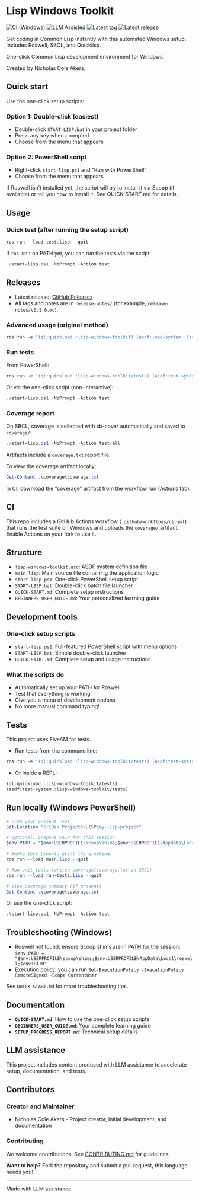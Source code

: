 # Lisp Windows Toolkit

[![CI (Windows)](https://github.com/OrztirrStudio/lisp-windows-toolkit/actions/workflows/ci.yml/badge.svg?branch=main)](https://github.com/OrztirrStudio/lisp-windows-toolkit/actions/workflows/ci.yml)
![LLM Assisted](https://img.shields.io/badge/LLM%20assisted-yes-8A2BE2)
[![Latest tag](https://img.shields.io/github/v/tag/OrztirrStudio/lisp-windows-toolkit?label=tag&sort=semver)](https://github.com/OrztirrStudio/lisp-windows-toolkit/tags)
[![Latest release](https://img.shields.io/github/v/release/OrztirrStudio/lisp-windows-toolkit?display_name=tag&sort=semver)](https://github.com/OrztirrStudio/lisp-windows-toolkit/releases/latest)

Get coding in Common Lisp instantly with this automated Windows setup. Includes Roswell, SBCL, and Quicklisp.

One-click Common Lisp development environment for Windows.

Created by Nicholas Cole Akers.

## Quick start

Use the one-click setup scripts:

### Option 1: Double-click (easiest)

- Double-click `START-LISP.bat` in your project folder
- Press any key when prompted
- Choose from the menu that appears

### Option 2: PowerShell script

- Right-click `start-lisp.ps1` and "Run with PowerShell"
- Choose from the menu that appears

If Roswell isn't installed yet, the script will try to install it via Scoop (if available) or tell you how to install it. See QUICK-START.md for details.

## Usage

### Quick test (after running the setup script)

```powershell
ros run --load test.lisp --quit
```

If `ros` isn't on PATH yet, you can run the tests via the script:

```powershell
./start-lisp.ps1 -NoPrompt -Action test
```

## Releases

- Latest release: [GitHub Releases](https://github.com/OrztirrStudio/lisp-windows-toolkit/releases/latest)
- All tags and notes are in `release-notes/` (for example, `release-notes/v0.1.0.md`).

### Advanced usage (original method)

```powershell
ros run -e "(ql:quickload :lisp-windows-toolkit) (asdf:load-system :lisp-windows-toolkit) (lisp-windows-toolkit:main)" --quit
```

### Run tests

From PowerShell:

```powershell
ros run -e "(ql:quickload :lisp-windows-toolkit/tests) (asdf:test-system :lisp-windows-toolkit/tests)" --quit
```

Or via the one-click script (non-interactive):

```powershell
./start-lisp.ps1 -NoPrompt -Action test
```

### Coverage report

On SBCL, coverage is collected with sb-cover automatically and saved to `coverage/`:

```powershell
./start-lisp.ps1 -NoPrompt -Action test-all
```

Artifacts include a `coverage.txt` report file.

To view the coverage artifact locally:

```powershell
Get-Content .\coverage\coverage.txt
```

In CI, download the “coverage” artifact from the workflow run (Actions tab).

## CI

This repo includes a GitHub Actions workflow (`.github/workflows/ci.yml`) that runs the test suite on Windows and uploads the `coverage/` artifact. Enable Actions on your fork to use it.

## Structure

- `lisp-windows-toolkit.asd`: ASDF system definition file
- `main.lisp`: Main source file containing the application logic
- `start-lisp.ps1`: One-click PowerShell setup script
- `START-LISP.bat`: Double-click batch file launcher
- `QUICK-START.md`: Complete setup instructions
- `BEGINNERS_USER_GUIDE.md`: Your personalized learning guide

## Development tools

### One-click setup scripts

- `start-lisp.ps1`: Full-featured PowerShell script with menu options
- `START-LISP.bat`: Simple double-click launcher
- `QUICK-START.md`: Complete setup and usage instructions

### What the scripts do

- Automatically set up your PATH for Roswell
- Test that everything is working
- Give you a menu of development options
- No more manual command typing!

## Tests

This project uses FiveAM for tests.

- Run tests from the command line:

```powershell
ros run -e "(ql:quickload :lisp-windows-toolkit/tests) (asdf:test-system :lisp-windows-toolkit/tests)" --quit
```

- Or inside a REPL:

```lisp
(ql:quickload :lisp-windows-toolkit/tests)
(asdf:test-system :lisp-windows-toolkit/tests)
```

## Run locally (Windows PowerShell)

```powershell
# From your project root
Set-Location "c:\Dev Projects\LISP\my-lisp-project"

# Optional: prepare PATH for this session
$env:PATH = "$env:USERPROFILE\scoop\shims;$env:USERPROFILE\AppData\Local\roswell;$env:PATH"

# Smoke test (should print the greeting)
ros run --load main.lisp --quit

# Run unit tests (writes coverage/coverage.txt on SBCL)
ros run --load run-tests.lisp --quit

# View coverage summary (if present)
Get-Content .\coverage\coverage.txt
```

Or use the one‑click script:

```powershell
.\start-lisp.ps1 -NoPrompt -Action test
```

## Troubleshooting (Windows)

- Roswell not found: ensure Scoop shims are in PATH for the session: `$env:PATH = "$env:USERPROFILE\scoop\shims;$env:USERPROFILE\AppData\Local\roswell;$env:PATH"`
- Execution policy: you can run `Set-ExecutionPolicy -ExecutionPolicy RemoteSigned -Scope CurrentUser`

See `QUICK-START.md` for more troubleshooting tips.

## Documentation

- **`QUICK-START.md`**: How to use the one-click setup scripts
- **`BEGINNERS_USER_GUIDE.md`**: Your complete learning guide
- **`SETUP_PROGRESS_REPORT.md`**: Technical setup details

## LLM assistance

This project includes content produced with LLM assistance to accelerate setup, documentation, and tests.

## Contributors

### Creator and Maintainer

- Nicholas Cole Akers - Project creator, initial development, and documentation

### Contributing

We welcome contributions. See [CONTRIBUTING.md](CONTRIBUTING.md) for guidelines.

**Want to help?** Fork the repository and submit a pull request, this language needs you!

---

Made with LLM assistance.
